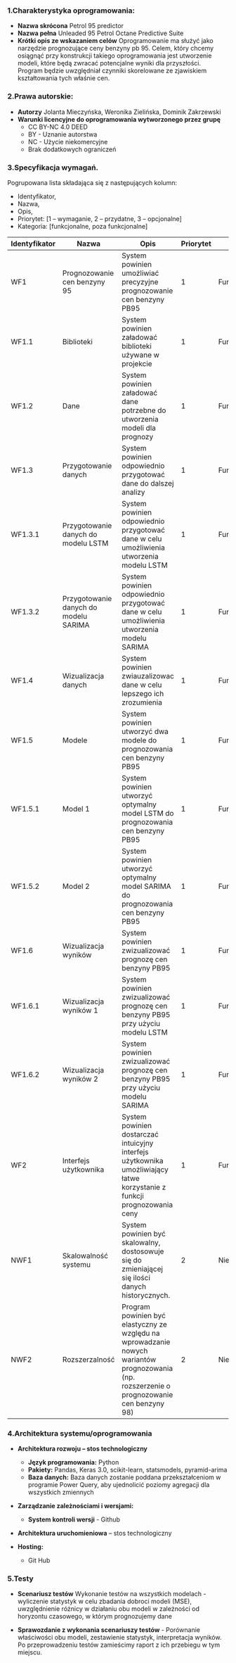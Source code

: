 ### 1.Charakterystyka oprogramowania:
- **Nazwa skrócona**
Petrol 95 predictor 
- **Nazwa pełna**
Unleaded 95 Petrol Octane Predictive Suite 
- **Krótki opis ze wskazaniem celów**
Oprogramowanie ma służyć jako narzędzie prognozujące ceny benzyny pb 95. 
Celem, który chcemy osiągnąć przy konstrukcji takiego oprogramowania jest utworzenie modeli, które będą zwracać potencjalne wyniki dla przyszłości.  
Program będzie uwzględniał czynniki skorelowane ze zjawiskiem kształtowania tych właśnie cen.

### 2.Prawa autorskie:
- **Autorzy**
Jolanta Mieczyńska,
Weronika Zielińska,
Dominik Zakrzewski 
- **Warunki licencyjne do oprogramowania wytworzonego przez grupę**
  - CC BY-NC 4.0 DEED
  - BY - Uznanie autorstwa 
  - NC - Użycie niekomercyjne 
  - Brak dodatkowych ograniczeń

### 3.Specyfikacja wymagań.
Pogrupowana lista składająca się z następujących kolumn:
- Identyfikator,
- Nazwa,
- Opis,
- Priorytet: [1 – wymaganie, 2 – przydatne, 3 – opcjonalne]
- Kategoria: [funkcjonalne, poza funkcjonalne]

| Identyfikator | Nazwa                        | Opis | Priorytet | Kategoria       |
|---------------|------------------------------| --- |-----------|-----------------|
| WF1           | Prognozowanie cen benzyny 95 | System powinien umożliwiać precyzyjne prognozowanie cen benzyny PB95 | 1         | Funkcjonalne             |
| WF1.1           | Biblioteki | System powinien załadować biblioteki używane w projekcie | 1         | Funkcjonalne             |
| WF1.2           | Dane | System powinien załadować dane potrzebne do utworzenia modeli dla prognozy  | 1         | Funkcjonalne             |
| WF1.3           | Przygotowanie danych | System powinien odpowiednio przygotować dane do dalszej analizy | 1         | Funkcjonalne             |
| WF1.3.1           | Przygotowanie danych do modelu LSTM | System powinien odpowiednio przygotować dane w celu umożliwienia utworzenia modelu LSTM| 1        | Funkcjonalne             |
| WF1.3.2           | Przygotowanie danych do modelu SARIMA | System powinien odpowiednio przygotować dane w celu umożliwienia utworzenia modelu SARIMA| 1         | Funkcjonalne             |
| WF1.4           | Wizualizacja danych | System powinien zwiauzalizowac dane w celu lepszego ich zrozumienia | 1         | Funkcjonalne             |
| WF1.5           | Modele | System powinien utworzyć dwa modele do prognozowania cen benzyny PB95 | 1         | Funkcjonalne             |
| WF1.5.1           | Model 1 | System powinien utworzyć optymalny model LSTM do prognozowania cen benzyny PB95 | 1         | Funkcjonalne             |
| WF1.5.2           | Model 2 | System powinien utworzyć optymalny model SARIMA do prognozowania cen benzyny PB95 | 1         | Funkcjonalne             |
| WF1.6          | Wizualizacja wyników | System powinien zwizualizować prognozę cen benzyny PB95 | 1         | Funkcjonalne             |
| WF1.6.1          | Wizualizacja wyników 1 | System powinien zwizualizować prognozę cen benzyny PB95 przy użyciu modelu LSTM| 1         | Funkcjonalne             |
| WF1.6.2         | Wizualizacja wyników 2 | System powinien zwizualizować prognozę cen benzyny PB95 przy użyciu modelu SARIMA | 1         | Funkcjonalne             |
| WF2           | Interfejs użytkownika        | System powinien dostarczać intuicyjny interfejs użytkownika umożliwiający łatwe korzystanie z funkcji prognozowania ceny | 1         | Funkcjonalne    |
| NWF1          | Skalowalność systemu         | System powinien być skalowalny, dostosowuje się do zmieniającej się ilości danych historycznych. | 2         | Niefunkcjonalne |
| NWF2          | Rozszerzalność               | Program powinien być elastyczny ze względu na wprowadzanie nowych wariantów prognozowania (np. rozszerzenie o prognozowanie cen benzyny 98)| 2         | Niefunkcjonalne             |

### 4.Architektura systemu/oprogramowania
- **Architektura rozwoju – stos technologiczny**
  - **Język programowania:** Python 
  - **Pakiety:** Pandas, Keras 3.0, scikit-learn,  statsmodels, pyramid-arima
  - **Baza danych:** Baza danych zostanie poddana przekształceniom w programie Power Query, aby ujednolicić poziomy agregacji dla wszystkich zmiennych


- **Zarządzanie zależnościami i wersjami:**
  - **System kontroli wersji** - Github

- **Architektura uruchomieniowa**
    – stos technologiczny

- **Hosting:**
  - Git Hub


### 5.Testy
- **Scenariusz testów**
Wykonanie testów na wszystkich modelach - wyliczenie statystyk w celu zbadania dobroci modeli (MSE), uwzględnienie różnicy w działaniu obu modeli w zależności od horyzontu czasowego, w którym prognozujemy dane

- **Sprawozdanie z wykonania scenariuszy testów** - 
Porównanie właściwości obu modeli, zestawienie statystyk, interpretacja wyników.
  Po przeprowadzeniu testów zamieścimy raport z ich przebiegu w tym miejscu.  
